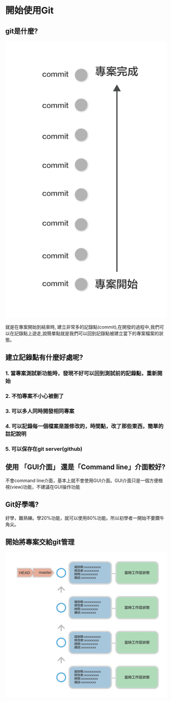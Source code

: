 # 開始使用Git

## git是什麼?

![](./images/pic1.png)

就是在專案開始到結束時, 建立非常多的記錄點(commit),在開發的過程中,我們可以在記錄點上遊走,說簡單點就是我們可以回到記錄點被建立當下的專案檔案的狀態。

## 建立記錄點有什麼好處呢?

### 1. 當專案測試新功能時，發現不好可以回到測試前的記錄點，重新開始
### 2. 不怕專案不小心被刪了
### 3. 可以多人同時開發相同專案
### 4. 可以記錄每一個檔案是誰修改的，時間點，改了那些東西，簡單的註記說明
### 5. 可以保存在git server(github)

## 使用 「GUI介面」 還是「Command line」介面較好?

不會command line介面，基本上就不會使用GUI介面。GUI介面只是一個方便檢視(view)功能，不建議在GUI操作功能

##  Git好學嗎?

好學，難熟練。學20%功能，就可以使用80%功能。所以初學者一開始不要鑽牛角尖。

## 開始將專案交給git管理
![](./images/pic2.png)


